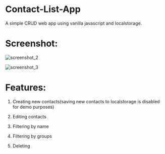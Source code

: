 # Contact-List-App

A simple CRUD web app using vanilla javascript and localstorage.

# Screenshot:

![screenshot_2](https://user-images.githubusercontent.com/16613832/35991490-5a6acff6-0d2d-11e8-90fb-caeac90eeac8.png)


![screenshot_3](https://user-images.githubusercontent.com/16613832/35991518-6cb0e538-0d2d-11e8-8f10-a3ba2636440e.png)


# Features:

1) Creating new contacts(saving new contacts to localstorage is disabled for demo purposes)

2) Editing contacts

3) Filtering by name

4) Filtering by groups

5) Deleting
